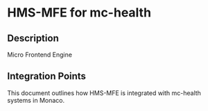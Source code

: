 # HMS-MFE for mc-health

## Description

Micro Frontend Engine

## Integration Points

This document outlines how HMS-MFE is integrated with mc-health systems in Monaco.

